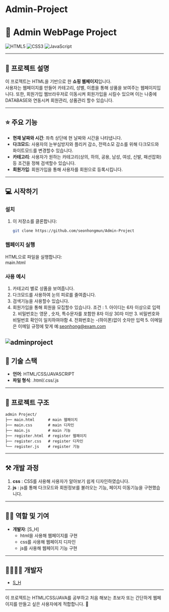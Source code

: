 # Admin-Project
# 📝 Admin WebPage Project

![HTML5](https://img.shields.io/badge/html5-%23E34F26.svg?style=for-the-badge&logo=html5&logoColor=white)
![CSS3](https://img.shields.io/badge/css3-%231572B6.svg?style=for-the-badge&logo=css3&logoColor=white)
![JavaScript](https://img.shields.io/badge/javascript-%23323330.svg?style=for-the-badge&logo=javascript&logoColor=%23F7DF1E)

---

## 📖 프로젝트 설명  
이 프로젝트는 HTML을 기반으로 한 **쇼핑 웹페이지**입니다.  
사용자는 웹페이지를 만들어 카테고리, 성별, 이름을 통해 상품을 보여주는 웹페이지입니다. 
또한, 회원가입 웹브라우저로 이동시켜 회원가입을 시킬수 있으며 이는 나중에 DATABASE와 연동시켜 회원관리, 상품관리 할수 있습니다.

---

## ⭐ 주요 기능  
- **현재 날짜와 시간**: 좌측 상단에 현 날짜와 시간을 나타냅니다. 
- **다크모드**: 사용자의 눈부심방지와 플리커 감소, 전력소모 감소를 위해 다크모드와 화이트모드를 변경할수 있습니다.
- **카테고리**: 사용자가 원하는 카테고리(상의, 하의, 공용, 남성, 여성, 신발, 패션잡화)등 조건을 정해 검색할수 있습니다.
- **회원가입**: 회원가입을 통해 사용자를 회원으로 등록시킵니다. 

---


## 💻 시작하기  

### 설치  
1. 이 저장소를 클론합니다:  
   ```bash
   git clone https://github.com/seonhongmun/Admin-Project
   ```

### 웹페이지 실행  
HTML으로 파일을 실행합니다:  
main.html

### 사용 예시  
1. 카테고리 별로 상품을 보여줍니다.
2. 다크모드를 사용하여 눈의 피로를 줄여줍니다.
3. 검색기능을 사용할수 있습니다.
4. 회원가입을 통해 회원을 모집할수 있습니다.
    조건 : 1. 아이디는 6자 이상으로 입력
          2. 비밀번호는 영문 , 숫자, 특수문자를 포함한 8자 이상 30자 미만
          3. 비밀번호와 비밀번호 확인이 일치하여야함
          4. 전화번호는 -(하이폰)없이 숫자만 입력
          5. 이메일은 이메일 규정에 맞게 예:seonhong@exam.com


![adminproject](https://github.com/user-attachments/assets/d9480824-2278-46ae-bc71-d4d4cdf90701)
---

## 🔧 기술 스택  
- **언어**: HTML/CSS/JAVASCRIPT
- **파일 형식**: .html/.css/.js

---

## 📂 프로젝트 구조  

```
admin Project/
├── main.html      # main 웹페이지
├── main.css       # main 디자인
├── main.js        # main 기능
├── register.html  # register 웹페이지
├── register.css   # register 디자인
└── register.js    # register 기능
```

---

## ⚒ 개발 과정  

1. **css** : CSS를 사용해 사용자가 알아보기 쉽게 디자인하였습니다.
2. **js** : js를 통해 다크모드와 회원정보를 불러오는 기능, 페이지 이동기능을 구현했습니다. 

---

## 👨‍💻 역할 및 기여  

- **개발자**: [S_H]  
    - html을 사용해 웹페이지를 구현
    - css를 사용해 웹페이지 디자인
    - js를 사용해 웹페이지 기능 구현

---

## 👨‍👩‍👧‍👦 개발자  

- [S_H](https://github.com/seonhongmun)  

---

이 프로젝트는 HTML/CSS/JAVA를 공부하고 처음 해보는 초보자 또는 간단하게 웹페이지를 만들고 싶은 사용자에게 적합합니다. 🚀
```
